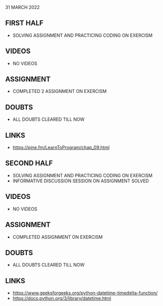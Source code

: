 31 MARCH 2022

## FIRST HALF

- SOLVING ASSIGNMENT AND PRACTICING CODING ON EXERCISM

## VIDEOS

- NO VIDEOS

## ASSIGNMENT 

- COMPLETED 2 ASSIGNMENT ON EXERCISM

## DOUBTS

- ALL DOUBTS CLEARED TILL NOW

## LINKS

- https://pine.fm/LearnToProgram/chap_09.html

## SECOND HALF

- SOLVING ASSIGNMENT AND PRACTICING CODING ON EXERCISM
- INFORMATIVE DISCUSSION SESSION ON ASSIGNMENT SOLVED

## VIDEOS

- NO VIDEOS

## ASSIGNMENT 

- COMPLETED ASSIGNMENT ON EXERCISM

## DOUBTS

- ALL DOUBTS CLEARED TILL NOW

## LINKS

- https://www.geeksforgeeks.org/python-datetime-timedelta-function/
- https://docs.python.org/3/library/datetime.html